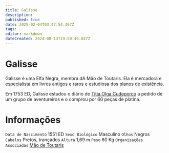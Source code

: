 ```yaml
---
title: Galisse
description: 
published: true
date: 2025-02-04T03:47:54.367Z
tags: 
editor: markdown
dateCreated: 2024-08-13T19:50:49.847Z
---
```


<!-- SUBTITLE: Visão geral sobre Galisse -->

# Galisse
Galisse é uma Elfa Negra, membra dA Mão de Toutaris. Ela é mercadora e especialista em livros antigos e raros e estudiosa dos planos de existência.

Em 1753 ED, Galisse estudou o diário de [Titia Olga Cudeporco](/individuos/titia-olga-cudeporco#titia-olga-cudeporco) a pedido de um grupo de aventureiros e o comprou por 60 peças de platina.

# Informações
`Data de Nascimento` 1551 ED
`Sexo Biológico` Masculino
`Olhos` Negros
`Cabelos` Pretos, trançados
`Altura` 1,69 m
`Peso` 60 Kg
`Organizações Associadas` [Mão de Toutaris](/faccoes/faccoes-independentes/mao-de-toutaris#mao-de-toutaris)

